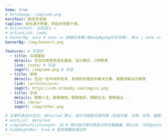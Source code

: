 ```yaml
---
home: true
# heroImage: /img/web.png
heroText: 程序员老猫
tagline: 成长源于积累，积跬步而致千里。
# actionText: 立刻进入 →
# actionLink: /web/
# bannerBg: auto # auto => 网格纹背景(有bodyBgImg时无背景)，默认 | none => 无 | '大图地址' | background: 自定义背景样式       提示：如发现文本颜色不适应你的背景时可以到palette.styl修改$bannerTextColor变量
bannerBg: /img/banner1.png

features: # 可选的
  - title: 后端基础
    details: 包含后端常用语言基础、设计模式、JVM等等
    link: /note/ # 可选
    imgUrl: /img/web.png # 可选
  - title: 架构
    details: 包含一些中间件技术，常用的后端技术解决方案，微服务解决方案等
    link: /architecture/
    imgUrl: https://cdn.ktdaddy.com/img/ui.png
  - title: 杂谈
    details: 聊聊人生，聊聊赚钱，聊聊爱好，聊聊生活，聊聊最近...
    link: /more/
    imgUrl: /img/other.png

# 文章列表显示方式: detailed 默认，显示详细版文章列表（包括作者、分类、标签、摘要、分页等）| simple => 显示简约版文章列表（仅标题和日期）| none 不显示文章列表
# postList: detailed
# simplePostListLength: 10 # 简约版文章列表显示的文章数量，默认10。（仅在postList设置为simple时生效）
# hideRightBar: true # 是否隐藏右侧边栏
---
```



<!-- 小熊猫 -->
<!-- <img src="/img/panda-waving.png" class="panda no-zoom" style="width: 130px;height: 115px;opacity: 0.8;margin-bottom: -4px;padding-bottom:0;position: fixed;bottom: 0;left: 0.5rem;z-index: 1;"> -->

<!--
## 关于

### 📚Blog
搭建本站主要是为了记录以及分享自己学过的一些技术，希望能够和大家一起学习一起进步，能够认识更多的朋友。老猫主要研究的方向是后端技术，
擅长系统软件的开发，业务分析以及架构设计。大家可以给我发邮件<a href="mailto:kdaddy@163.com">kdaddy@163.com<i class="fa fa-envelope" style="margin-left:5px"  aria-hidden="true"></i></a>或者关注我的订阅号<a href="/images/gongzhonghao.jpg" class="tooltip" title="我的订阅号" target="_blank">小猫他爸</a>给我留言。</p>
博客&主题欢迎到[GitHub](https://github.com/xugaoyi/vuepress-theme-vdoing)点个Star、获取源码，或者交换[友链](/friends/) ( •̀ ω •́ )✧

### 🎨Theme
本站主题是根据[VuePress](https://vuepress.vuejs.org/zh/)的默认主题修改而成。取名`Vdoing`(维度)，旨在轻松打造一个`结构化`与`碎片化`并存的个人在线知识库&博客，让你的知识海洋像一本本书一样清晰易读。配合多维索引，让每一个知识点都可以快速定位！ 更多[详情](https://github.com/xugaoyi/vuepress-theme-vdoing)。

<a href="https://github.com/xugaoyi/vuepress-theme-vdoing" target="_blank"><img src='https://img.shields.io/github/stars/xugaoyi/vuepress-theme-vdoing' alt='GitHub stars' class="no-zoom"></a>
<a href="https://github.com/xugaoyi/vuepress-theme-vdoing" target="_blank"><img src='https://img.shields.io/github/forks/xugaoyi/vuepress-theme-vdoing' alt='GitHub forks' class="no-zoom"></a>

</br>


## 特色功能
博客部分特色功能介绍

#### 一站式技术搜索

   博客内容中包含部分技术教程，可以利用搜索框快速搜索到相关文档，即使博客中没有的，你还可以选择最下方的 `在XXX中搜索“xxx”` 快速到达你想要找的内容。

#### 深色模式与阅读模式
关爱程序员，保护视力，点击右下角的主题模式按钮试试吧~

#### Demo演示模块
   为了更直观的展示一些代码的效果，博客添加了demo模块插件，可查看demo、源码，以及跳转到codepen在线编辑。**示例**：

::: demo [vanilla]
```html
<html>
  <div id="vanilla-box"></div>
</html>
<script>
  var box = document.getElementById('vanilla-box')
  box.innerHTML = 'Hello World! Welcome to EB'
</script>
<style>
#vanilla-box {
  color: #11a8cd;
}
</style>
```
:::


## :email: 联系

- **WeChat or QQ**: <a href="tencent://message/?uin=1548178600&Site=&Menu=yesUrl" class='qq'>1548178600</a>
- **Email**: <a href="mailto:kdaddy@163.com">kdaddy@163.com</a>
- **GitHub**: <https://github.com/maoba>

</br>  -->
